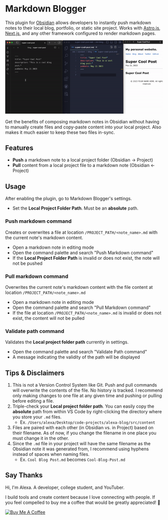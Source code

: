 # Markdown Blogger
This plugin for [Obsidian](https://obsidian.md) allows developers to instantly push markdown notes to their local blog, portfolio, or static site project. Works with [Astro.js](https://astro.build), [Next.js](https://nextjs.org), and any other framework configured to render markdown pages. 

![markdown-blogger-demo](/images/md-blogger-demo.gif)

Get the benefits of composing markdown notes in Obsidian without having to manually create files and copy-paste content into your local project. Also makes it much easier to keep these two files in-sync. 

## Features
- **Push** a markdown note to a local project folder (Obsidian -> Project)
- **Pull** content from a local project file to a markdown note (Obsidian <- Project)

## Usage
After enabling the plugin, go to Markdown Blogger's settings.
- Set the **Local Project Folder Path**. Must be an **absolute** path.

### Push markdown command
Creates or overwrites a file at location `/PROJECT_PATH/<note_name>.md` with the current note's markdown content.
- Open a markdown note in editing mode
- Open the command palette and search "Push Markdown command"
- If the **Local Project Folder Path** is invalid or does not exist, the note will not be pushed

### Pull markdown command 
Overwrites the current note's markdown content with the file content at location `/PROJECT_PATH/<note_name>.md`
- Open a markdown note in editing mode
- Open the command palette and search "Pull Markdown command"
- If the file at location `/PROJECT_PATH/<note_name>.md` is invalid or does not exist, the content will not be pulled

### Validate path command
Validates the **Local project folder path** currently in settings.
- Open the command palette and search "Validate Path command"
- A message indicating the validity of the path will be displayed 

## Tips & Disclaimers
1. This is not a Version Control System like Git. Push and pull commands will overwrite the contents of the file. No history is tracked. I recommend only making changes to one file at any given time and pushing or pulling before editing a file.
2. Triple-check your **Local project folder path**. You can easily copy the **absolute** path from within VS Code by right-clicking the directory where you store your `.md` files. 
	- Ex. `/Users/alexa/Desktop/code-projects/alexa-blog/src/content`
3. Files are paired with each other (in Obsidian vs. in Project) based on their filename. As of now, if you change the filename in one place you must change it in the other. 
4. Since the `.md` file in your project will have the same filename as the Obsidian note it was generated from, I recommend using hyphens instead of spaces when naming files.
	- Ex. `Cool Blog Post.md` becomes `Cool-Blog-Post.md`

## Say Thanks
Hi, I'm Alexa. A developer, college student, and YouTuber.

I build tools and create content because I love connecting with people. If you feel compelled to buy me a coffee that would be greatly appreciated! 🤗

<a href="https://www.buymeacoffee.com/alexafazio" target="_blank"><img src="https://cdn.buymeacoffee.com/buttons/v2/default-green.png" alt="Buy Me A Coffee" style="height: 60px !important;width: 217px !important;" ></a>
